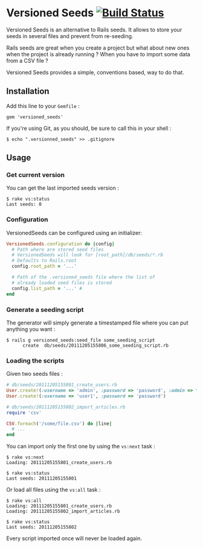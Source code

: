 # Versioned Seeds [![Build Status](https://secure.travis-ci.org/simonc/versioned_seeds.png)](http://travis-ci.org/simonc/versioned_seeds)

Versioned Seeds is an alternative to Rails seeds. It allows to store your seeds in several files and prevent from re-seeding.

Rails seeds are great when you create a project but what about new ones when the project is already running ? When you have to import some data from a CSV file ?

Versioned Seeds provides a simple, conventions based, way to do that.

## Installation

Add this line to your `Gemfile` :

    gem 'versioned_seeds'

If you're using Git, as you should, be sure to call this in your shell :

    $ echo ".versionned_seeds" >> .gitignore

## Usage

### Get current version

You can get the last imported seeds version :

    $ rake vs:status
    Last seeds: 0

### Configuration

VersionedSeeds can be configured using an initializer:

``` ruby
VersionedSeeds.configuration do |config|
  # Path where are stored seed files
  # VersionedSeeds will look for [root_path]/db/seeds/*.rb
  # Defaults to Rails.root
  config.root_path = '...'

  # Path of the .versioned_seeds file where the list of
  # already loaded seed files is stored
  config.list_path = '...' #
end
```

### Generate a seeding script

The generator will simply generate a timestamped file where you can put anything you want :

    $ rails g versioned_seeds:seed_file some_seeding_script
          create  db/seeds/20111205155806_some_seeding_script.rb

### Loading the scripts

Given two seeds files :

``` ruby
# db/seeds/20111205155801_create_users.rb
User.create!(:username => 'admin', :password => 'password', :admin => true)
User.create!(:username => 'user1', :password => 'password')

# db/seeds/20111205155802_import_articles.rb
require 'csv'

CSV.foreach('/some/file.csv') do |line|
  # ...
end
```

You can import only the first one by using the `vs:next` task :

    $ rake vs:next
    Loading: 20111205155801_create_users.rb

    $ rake vs:status
    Last seeds: 20111205155801

Or load all files using the `vs:all` task :

    $ rake vs:all
    Loading: 20111205155801_create_users.rb
    Loading: 20111205155802_import_articles.rb
    
    $ rake vs:status
    Last seeds: 20111205155802

Every script imported once will never be loaded again.
